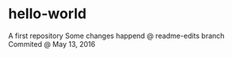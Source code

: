 # hello-world
A first repository
Some changes happend @ readme-edits branch
Commited @ May 13, 2016
